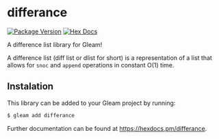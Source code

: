 # differance

[![Package Version](https://img.shields.io/hexpm/v/dlist)](https://hex.pm/packages/dlist)
[![Hex Docs](https://img.shields.io/badge/hex-docs-ffaff3)](https://hexdocs.pm/dlist/)

A difference list library for Gleam!

A difference list (diff list or dlist for short) is a representation of a list 
that allows for `snoc` and `append` operations in constant O(1) time.

## Instalation

This library can be added to your Gleam project by running:

```sh
$ gleam add differance
```

Further documentation can be found at <https://hexdocs.pm/differance>.
